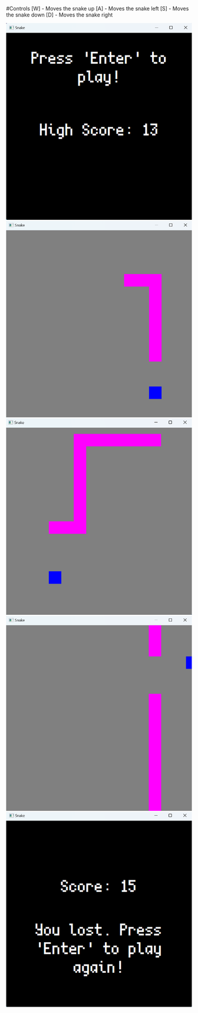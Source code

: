 #Controls
[W] - Moves the snake up
[A] - Moves the snake left
[S] - Moves the snake down
[D] - Moves the snake right 

![](ScreenShots/mainMenu.png)
![alt text](ScreenShots/gamePlay1.png)
![alt text](ScreenShots/gamePlay2.png)
![alt text](ScreenShots/gamePlay3.png)
![alt text](ScreenShots/gameOver.png)
